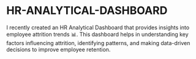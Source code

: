 # HR-ANALYTICAL-DASHBOARD
I recently created an HR Analytical Dashboard that provides insights into employee attrition trends 📊. This dashboard helps in understanding key factors influencing attrition, identifying patterns, and making data-driven decisions to improve employee retention.
